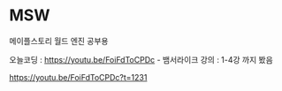 # MSW
메이플스토리 월드 엔진 공부용


오늘코딩 : https://youtu.be/FoiFdToCPDc - 뱀서라이크 강의 : 1-4강 까지 봤음

https://youtu.be/FoiFdToCPDc?t=1231
